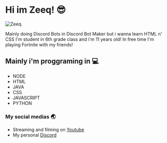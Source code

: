 # Hi im Zeeq! 😎
<img src="https://cdn.discordapp.com/attachments/812033882433126440/814475331037036624/SUSSSY.png" alt="Zeeq.">

Mainly doing Discord Bots in Discord Bot Maker but i wanna learn HTML n' CSS
I'm student in 6th grade class and i'm 11 years old!
In free time I'm playing Fortnite with my friends!


## Mainly i'm proggraming in 💻

- NODE
- HTML
- JAVA
- CSS
- JAVASCRIPT
- PYTHON

### My social medias 🌏

- Streaming and filming on <a href="https://www.youtube.com/channel/UCT0t-rc9vGasD-Gl1vHGtUQ">Youtube</a>
- My personal <a href="https://discord.gg/Kvu3FncTxv">Discord</a>

